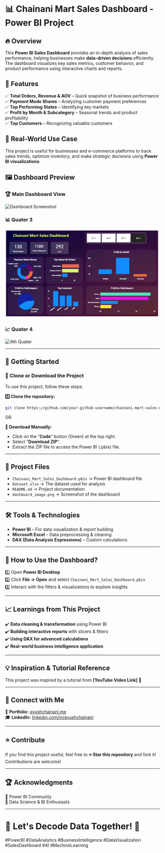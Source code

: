 # 📊 Chainani Mart Sales Dashboard - Power BI Project  

## 🔥 Overview  
This **Power BI Sales Dashboard** provides an in-depth analysis of sales performance, helping businesses make **data-driven decisions** efficiently. The dashboard visualizes key sales metrics, customer behavior, and product performance using interactive charts and reports.  

## 📌 Features  
✅ **Total Orders, Revenue & AOV** – Quick snapshot of business performance  
✅ **Payment Mode Shares** – Analyzing customer payment preferences  
✅ **Top Performing States** – Identifying key markets  
✅ **Profit by Month & Subcategory** – Seasonal trends and product profitability  
✅ **Top Customers** – Recognizing valuable customers  

## 🌟 Real-World Use Case  
This project is useful for businesses and e-commerce platforms to track sales trends, optimize inventory, and make strategic decisions using **Power BI visualizations**.  

## 🖼️ Dashboard Preview  
### 🏆 Main Dashboard View  
![Dashboard Screenshot](full.png)  

### 📊 Quater 3  
![3th Quater](Qtr3.png)  

### 📈 Quater 4 
![4th Quater](qtr4.png)


---  

## 🚀 Getting Started  

### 📅 Clone or Download the Project  
To use this project, follow these steps:  

**1️⃣ Clone the repository:**  
```sh  
git clone https://github.com/your-github-username/chainani-mart-sales-dashboard.git  
```  
OR  

**📂 Download Manually:**  
- Click on the "**Code**" button (Green) at the top right.  
- Select "**Download ZIP**".  
- Extract the ZIP file to access the Power BI (.pbix) file.  

---  

## 📂 Project Files  
- `Chainani_Mart_Sales_Dashboard.pbix` → Power BI dashboard file  
- `Dataset.xlsx` → The dataset used for analysis  
- `README.md` → Project documentation  
- `dashboard_image.png` → Screenshot of the dashboard  

---  

## 🛠️ Tools & Technologies  
- **Power BI** – For data visualization & report building  
- **Microsoft Excel** – Data preprocessing & cleaning  
- **DAX (Data Analysis Expressions)** – Custom calculations  

---  

## 📌 How to Use the Dashboard?  
1️⃣ Open **Power BI Desktop**  
2️⃣ Click **File → Open** and select `Chainani_Mart_Sales_Dashboard.pbix`  
3️⃣ Interact with the filters & visualizations to explore insights  

---  

## 📈 Learnings from This Project  
✔️ **Data cleaning & transformation** using Power BI  
✔️ **Building interactive reports** with slicers & filters  
✔️ **Using DAX for advanced calculations**  
✔️ **Real-world business intelligence application**  

---  

## 💡 Inspiration & Tutorial Reference  
This project was inspired by a tutorial from **[YouTube Video Link]** 📌  

---  

## 🙌 Connect with Me  
🎼 **Portfolio:** [ayushchainani.me](https://ayushchainani.me)   
🎓 **LinkedIn:** [linkedin.com/in/ayushchainani](https://www.linkedin.com/in/ayushchainani)  

---  

## ⭐ Contribute  
If you find this project useful, feel free to **⭐ Star this repository** and fork it! Contributions are welcome!  

---  

## 🏆 Acknowledgments  
🔹 Power BI Community  
🔹 Data Science & BI Enthusiasts  

---  

# 📢 Let's Decode Data Together! 🚀  
#PowerBI #DataAnalytics #BusinessIntelligence #DataVisualization #SalesDashboard #AI #MachineLearning  

